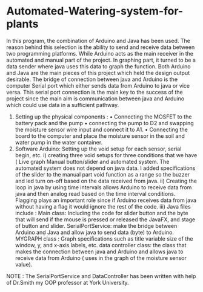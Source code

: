 # Automated-Watering-system-for-plants
In this program, the combination of Arduino and Java has been used. The reason behind this
selection is the ability to send and receive data between two programming platforms. While
Arduino acts as the main receiver in the automated and manual part of the project. In graphing
part, it turned to be a data sender where java uses this data to graph the function. Both Arduino
and Java are the main pieces of this project which held the design output desirable. The bridge of
connection between java and Arduino is the computer Serial port which either sends data from
Arduino to java or vice versa. This serial port connection is the main key to the success of the
project since the main aim is communication between java and Arduino which could use data in
a sufficient pathway.

1) Setting up the physical components :
• Connecting the MOSFET to the battery pack and the pump
• connecting the pump to D2 and swapping the moisture sensor wire input and connect it to A1.
• Connecting the board to the computer and place the moisture sensor in the soil and water pump in the water container.
2) Software
Arduino: Setting up the void setup for each sensor, serial begin, etc.
i) creating three void setups for three conditions that we have ( Live graph Manual button/slider
and automated system. The automated system does not depend on java data.
I added specifications of the slider to the manual part void function as a range so the buzzer and
led turn on-off based on the data received from java.
ii) Creating the loop in java by using time intervals allows Arduino to receive data from java and
then analog read based on the time interval conditions. Flagging plays an important role since if
Arduino receives data from java without having a flag it would ignore the rest of the code.
iii) Java files include :
Main class:
Including the code for slider button and the byte that will send if the mouse is pressed or
released the JavaFX, and stage of button and slider.
SerialPortService:
make the bridge between Arduino and Java and allow java to send data (byte) to Arduino.
MYGRAPH class :
Graph specifications such as title variable size of the window, y, and x-axis labels, etc.
data controller class:
the class that makes the connection between java and Arduino and allows java to receive
data from Arduino ( uses in the graph of the moisture sensor value).

NOTE : The SerialPortService and DataController has been written with help of Dr.Smith my OOP professor at York University.
